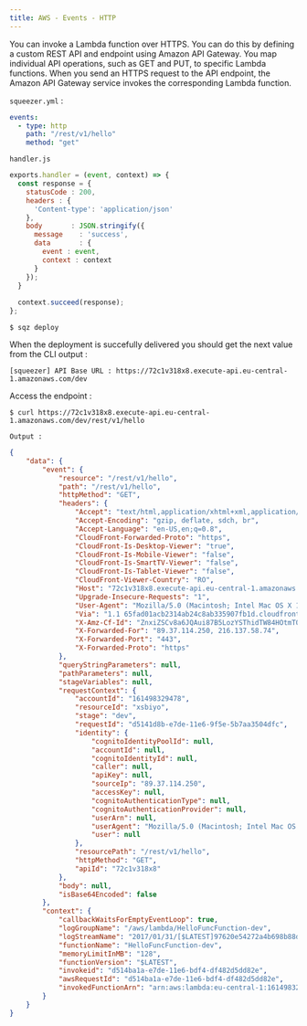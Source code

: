 ```yaml
---
title: AWS - Events - HTTP
---
```


You can invoke a Lambda function over HTTPS. You can do this by defining a custom REST API and 
endpoint using Amazon API Gateway. You map individual API operations, such as GET and PUT, to 
specific Lambda functions. When you send an HTTPS request to the API endpoint, the Amazon API 
Gateway service invokes the corresponding Lambda function.

`squeezer.yml` :

```yaml
events:
  - type: http
    path: "/rest/v1/hello"
    method: "get"
```

`handler.js`

```js
exports.handler = (event, context) => {
  const response = {
    statusCode : 200,
    headers : {
      'Content-type': 'application/json'
    },
    body       : JSON.stringify({
      message    : 'success',
      data       : { 
        event : event,
        context : context
      }
    });
  }
  
  context.succeed(response);
};
```

`$ sqz deploy`

When the deployment is succefully delivered you should get the next value from the CLI output :

`[squeezer] API Base URL : https://72c1v318x8.execute-api.eu-central-1.amazonaws.com/dev`

Access the endpoint : 

`$ curl https://72c1v318x8.execute-api.eu-central-1.amazonaws.com/dev/rest/v1/hello`

`Output :` 

```json
{
	"data": {
		"event": {
			"resource": "/rest/v1/hello",
			"path": "/rest/v1/hello",
			"httpMethod": "GET",
			"headers": {
				"Accept": "text/html,application/xhtml+xml,application/xml;q=0.9,image/webp,*/*;q=0.8",
				"Accept-Encoding": "gzip, deflate, sdch, br",
				"Accept-Language": "en-US,en;q=0.8",
				"CloudFront-Forwarded-Proto": "https",
				"CloudFront-Is-Desktop-Viewer": "true",
				"CloudFront-Is-Mobile-Viewer": "false",
				"CloudFront-Is-SmartTV-Viewer": "false",
				"CloudFront-Is-Tablet-Viewer": "false",
				"CloudFront-Viewer-Country": "RO",
				"Host": "72c1v318x8.execute-api.eu-central-1.amazonaws.com",
				"Upgrade-Insecure-Requests": "1",
				"User-Agent": "Mozilla/5.0 (Macintosh; Intel Mac OS X 10_11_6) AppleWebKit/537.36 (KHTML, like Gecko) Chrome/55.0.2883.95 Safari/537.36",
				"Via": "1.1 65fad01acb2314ab24c8ab335907fb1d.cloudfront.net (CloudFront)",
				"X-Amz-Cf-Id": "ZnxiZSCv8a6JQAui87B5LozYSThidTW84HOtmT0PoO8YuksBNDCG2A==",
				"X-Forwarded-For": "89.37.114.250, 216.137.58.74",
				"X-Forwarded-Port": "443",
				"X-Forwarded-Proto": "https"
			},
			"queryStringParameters": null,
			"pathParameters": null,
			"stageVariables": null,
			"requestContext": {
				"accountId": "161498329478",
				"resourceId": "xsbiyo",
				"stage": "dev",
				"requestId": "d5141d8b-e7de-11e6-9f5e-5b7aa3504dfc",
				"identity": {
					"cognitoIdentityPoolId": null,
					"accountId": null,
					"cognitoIdentityId": null,
					"caller": null,
					"apiKey": null,
					"sourceIp": "89.37.114.250",
					"accessKey": null,
					"cognitoAuthenticationType": null,
					"cognitoAuthenticationProvider": null,
					"userArn": null,
					"userAgent": "Mozilla/5.0 (Macintosh; Intel Mac OS X 10_11_6) AppleWebKit/537.36 (KHTML, like Gecko) Chrome/55.0.2883.95 Safari/537.36",
					"user": null
				},
				"resourcePath": "/rest/v1/hello",
				"httpMethod": "GET",
				"apiId": "72c1v318x8"
			},
			"body": null,
			"isBase64Encoded": false
		},
		"context": {
			"callbackWaitsForEmptyEventLoop": true,
			"logGroupName": "/aws/lambda/HelloFuncFunction-dev",
			"logStreamName": "2017/01/31/[$LATEST]97620e54272a4b698b88de4fb27dd06f",
			"functionName": "HelloFuncFunction-dev",
			"memoryLimitInMB": "128",
			"functionVersion": "$LATEST",
			"invokeid": "d514ba1a-e7de-11e6-bdf4-df482d5dd82e",
			"awsRequestId": "d514ba1a-e7de-11e6-bdf4-df482d5dd82e",
			"invokedFunctionArn": "arn:aws:lambda:eu-central-1:161498329478:function:HelloFuncFunction-dev"
		}
	}
}
```
